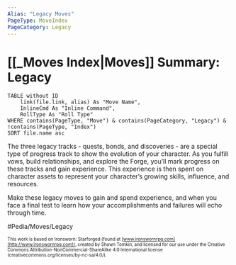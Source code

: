 ```yaml
---
Alias: "Legacy Moves"
PageType: MoveIndex
PageCategory: Legacy
---
```


# [[_Moves Index|Moves]] Summary: Legacy

```dataview
TABLE without ID
	link(file.link, alias) As "Move Name",
	InlineCmd As "Inline Command",
	RollType As "Roll Type"
WHERE contains(PageType, "Move") & contains(PageCategory, "Legacy") & !contains(PageType, "Index")
SORT file.name asc
```

The three legacy tracks - quests, bonds, and discoveries - are a special type of progress track to show the evolution of your character. As you fulfill vows, build relationships, and explore the Forge, you’ll mark progress on these tracks and gain experience. This experience is then spent on character assets to represent your character’s growing skills, influence, and resources. 

Make these legacy moves to gain and spend experience, and when you face a final test to learn how your accomplishments and failures will echo through time.

#Pedia/Moves/Legacy 

<font size=-2>This work is based on Ironsworn: Starforged (found at [www.ironswornrpg.com](http://www.ironswornrpg.com)), created by Shawn Tomkin, and licensed for our use under the Creative Commons Attribution-NonCommercial-ShareAlike 4.0 International license  (creativecommons.org/licenses/by-nc-sa/4.0/).</font>